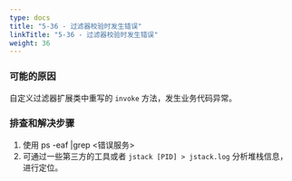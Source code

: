 ```yaml
---
type: docs
title: "5-36 - 过滤器校验时发生错误"
linkTitle: "5-36 - 过滤器校验时发生错误"
weight: 36
---
```


### 可能的原因

自定义过滤器扩展类中重写的 `invoke` 方法，发生业务代码异常。

### 排查和解决步骤
1. 使用 ps -eaf |grep <错误服务>
2. 可通过一些第三方的工具或者 `jstack [PID] > jstack.log` 分析堆栈信息，进行定位。

